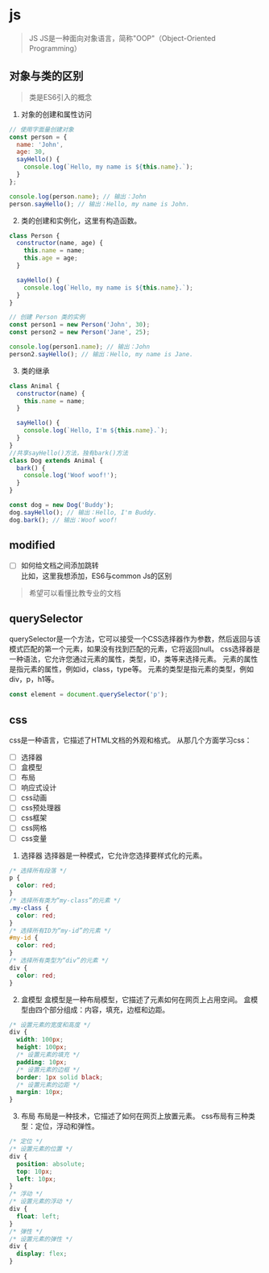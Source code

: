 # js

> JS
> JS是一种面向对象语言，简称"OOP"（Object-Oriented Programming）
## 对象与类的区别

> 类是ES6引入的概念

1. 对象的创建和属性访问
```js
// 使用字面量创建对象
const person = {
  name: 'John',
  age: 30,
  sayHello() {
    console.log(`Hello, my name is ${this.name}.`);
  }
};

console.log(person.name); // 输出：John
person.sayHello(); // 输出：Hello, my name is John.

```
2. 类的创建和实例化，这里有构造函数。
```js
class Person {
  constructor(name, age) {
    this.name = name;
    this.age = age;
  }

  sayHello() {
    console.log(`Hello, my name is ${this.name}.`);
  }
}

// 创建 Person 类的实例
const person1 = new Person('John', 30);
const person2 = new Person('Jane', 25);

console.log(person1.name); // 输出：John
person2.sayHello(); // 输出：Hello, my name is Jane.

```
3. 类的继承
```js
class Animal {
  constructor(name) {
    this.name = name;
  }

  sayHello() {
    console.log(`Hello, I'm ${this.name}.`);
  }
}
//共享sayHello()方法，独有bark()方法
class Dog extends Animal {
  bark() {
    console.log('Woof woof!');
  }
}

const dog = new Dog('Buddy');
dog.sayHello(); // 输出：Hello, I'm Buddy.
dog.bark(); // 输出：Woof woof!
```
## modified
- [ ] 如何给文档之间添加跳转  
比如，这里我想添加，ES6与common Js的区别 
> 希望可以看懂比教专业的文档
## querySelector
querySelector是一个方法，它可以接受一个CSS选择器作为参数，然后返回与该模式匹配的第一个元素，如果没有找到匹配的元素，它将返回null。
css选择器是一种语法，它允许您通过元素的属性，类型，ID，类等来选择元素。
元素的属性是指元素的属性，例如id，class，type等。
元素的类型是指元素的类型，例如div，p，h1等。
```js
const element = document.querySelector('p');


```
## css
css是一种语言，它描述了HTML文档的外观和格式。
从那几个方面学习css：
- [ ] 选择器
- [ ] 盒模型
- [ ] 布局
- [ ] 响应式设计
- [ ] css动画
- [ ] css预处理器
- [ ] css框架
- [ ] css网格
- [ ] css变量
1. 选择器
选择器是一种模式，它允许您选择要样式化的元素。
```css
/* 选择所有段落 */
p {
  color: red;
}
/* 选择所有类为“my-class”的元素 */
.my-class {
  color: red;
}
/* 选择所有ID为“my-id”的元素 */
#my-id {
  color: red;
}
/* 选择所有类型为“div”的元素 */
div {
  color: red;
}
```
2. 盒模型
盒模型是一种布局模型，它描述了元素如何在网页上占用空间。
盒模型由四个部分组成：内容，填充，边框和边距。
```css
/* 设置元素的宽度和高度 */
div {
  width: 100px;
  height: 100px;
  /* 设置元素的填充 */
  padding: 10px;
  /* 设置元素的边框 */
  border: 1px solid black;
  /* 设置元素的边距 */
  margin: 10px;
}
```
3. 布局
布局是一种技术，它描述了如何在网页上放置元素。
css布局有三种类型：定位，浮动和弹性。
```css
/* 定位 */
/* 设置元素的位置 */
div {
  position: absolute;
  top: 10px;
  left: 10px;
}
/* 浮动 */
/* 设置元素的浮动 */
div {
  float: left;
}
/* 弹性 */
/* 设置元素的弹性 */
div {
  display: flex;
}
```
